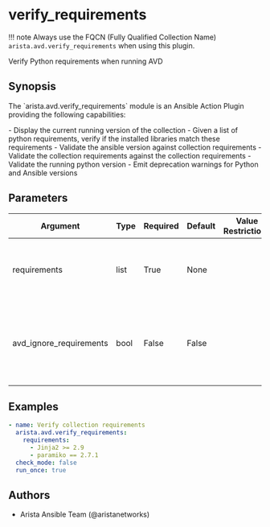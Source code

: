 <!--
  ~ Copyright (c) 2023 Arista Networks, Inc.
  ~ Use of this source code is governed by the Apache License 2.0
  ~ that can be found in the LICENSE file.
  -->

# verify_requirements

!!! note
    Always use the FQCN (Fully Qualified Collection Name) `arista.avd.verify_requirements` when using this plugin.

Verify Python requirements when running AVD

## Synopsis

The \`arista.avd.verify\_requirements\` module is an Ansible Action Plugin providing the following capabilities\:

\- Display the current running version of the collection
\- Given a list of python requirements, verify if the installed libraries match these requirements
\- Validate the ansible version against collection requirements
\- Validate the collection requirements against the collection requirements
\- Validate the running python version
\- Emit deprecation warnings for Python and Ansible versions

## Parameters

| Argument | Type | Required | Default | Value Restrictions | Description |
| -------- | ---- | -------- | ------- | ------------------ | ----------- |
| requirements | list | True | None |  | List of strings of python requirements with pip file syntax. |
| avd_ignore_requirements | bool | False | False |  | Boolean, if set to True, the play does not stop if any requirement error is detected. |

## Examples

```yaml
- name: Verify collection requirements
  arista.avd.verify_requirements:
    requirements:
      - Jinja2 >= 2.9
      - paramiko == 2.7.1
  check_mode: false
  run_once: true
```

## Authors

- Arista Ansible Team (@aristanetworks)
